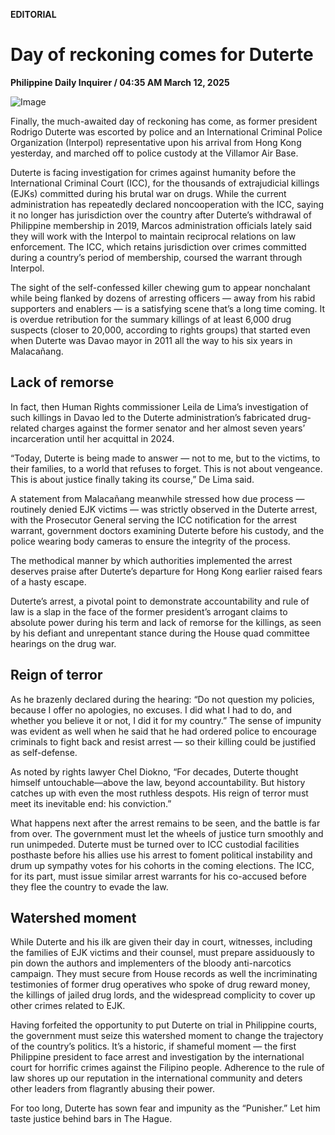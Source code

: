 **EDITORIAL**

# Day of reckoning comes for Duterte

****Philippine Daily Inquirer / 04:35 AM March 12, 2025****

![Image](https://raw.githubusercontent.com/github-jl14/scrapy_api/refs/heads/main/images/editorial03122025.png)

Finally, the much-awaited day of reckoning has come, as former president Rodrigo Duterte was escorted by police and an International Criminal Police Organization (Interpol) representative upon his arrival from Hong Kong yesterday, and marched off to police custody at the Villamor Air Base.

Duterte is facing investigation for crimes against humanity before the International Criminal Court (ICC), for the thousands of extrajudicial killings (EJKs) committed during his brutal war on drugs. While the current administration has repeatedly declared noncooperation with the ICC, saying it no longer has jurisdiction over the country after Duterte’s withdrawal of Philippine membership in 2019, Marcos administration officials lately said they will work with the Interpol to maintain reciprocal relations on law enforcement. The ICC, which retains jurisdiction over crimes committed during a country’s period of membership, coursed the warrant through Interpol.

The sight of the self-confessed killer chewing gum to appear nonchalant while being flanked by dozens of arresting officers — away from his rabid supporters and enablers — is a satisfying scene that’s a long time coming. It is overdue retribution for the summary killings of at least 6,000 drug suspects (closer to 20,000, according to rights groups) that started even when Duterte was Davao mayor in 2011 all the way to his six years in Malacañang.

## Lack of remorse

In fact, then Human Rights commissioner Leila de Lima’s investigation of such killings in Davao led to the Duterte administration’s fabricated drug-related charges against the former senator and her almost seven years’ incarceration until her acquittal in 2024. 

“Today, Duterte is being made to answer — not to me, but to the victims, to their families, to a world that refuses to forget. This is not about vengeance. This is about justice finally taking its course,” De Lima said.

A statement from Malacañang meanwhile stressed how due process — routinely denied EJK victims — was strictly observed in the Duterte arrest, with the Prosecutor General serving the ICC notification for the arrest warrant, government doctors examining Duterte before his custody, and the police wearing body cameras to ensure the integrity of the process.

The methodical manner by which authorities implemented the arrest deserves praise after Duterte’s departure for Hong Kong earlier raised fears of a hasty escape.

Duterte’s arrest, a pivotal point to demonstrate accountability and rule of law is a slap in the face of the former president’s arrogant claims to absolute power during his term and lack of remorse for the killings, as seen by his defiant and unrepentant stance during the House quad committee hearings on the drug war.

## Reign of terror

As he brazenly declared during the hearing: “Do not question my policies, because I offer no apologies, no excuses. I did what I had to do, and whether you believe it or not, I did it for my country.” The sense of impunity was evident as well when he said that he had ordered police to encourage criminals to fight back and resist arrest — so their killing could be justified as self-defense.

As noted by rights lawyer Chel Diokno, “For decades, Duterte thought himself untouchable—above the law, beyond accountability. But history catches up with even the most ruthless despots. His reign of terror must meet its inevitable end: his conviction.”

What happens next after the arrest remains to be seen, and the battle is far from over. The government must let the wheels of justice turn smoothly and run unimpeded. Duterte must be turned over to ICC custodial facilities posthaste before his allies use his arrest to foment political instability and drum up sympathy votes for his cohorts in the coming elections. The ICC, for its part, must issue similar arrest warrants for his co-accused before they flee the country to evade the law.

## Watershed moment

While Duterte and his ilk are given their day in court, witnesses, including the families of EJK victims and their counsel, must prepare assiduously to pin down the authors and implementers of the bloody anti-narcotics campaign. They must secure from House records as well the incriminating testimonies of former drug operatives who spoke of drug reward money, the killings of jailed drug lords, and the widespread complicity to cover up other crimes related to EJK.

Having forfeited the opportunity to put Duterte on trial in Philippine courts, the government must seize this watershed moment to change the trajectory of the country’s politics. It’s a historic, if shameful moment — the first Philippine president to face arrest and investigation by the international court for horrific crimes against the Filipino people. Adherence to the rule of law shores up our reputation in the international community and deters other leaders from flagrantly abusing their power.

For too long, Duterte has sown fear and impunity as the “Punisher.” Let him taste justice behind bars in The Hague.